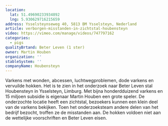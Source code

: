 ```yaml
---
location:
  lat: 51.49690233934892
  lng: 5.930629716215659
address: Ysselsteynseweg 40, 5813 BM Ysselsteyn, Nederland
article: verborgen-misstanden-in-zichtstal-houbensteyn
video: https://vimeo.com/manage/videos/747797162
categories:
  - pigs
qualityBrtand: Beter Leven (1 ster)
owner: Martin Houben
organization: ''
stableSystem: ''
companyName: Houbensteyn
---
```

Varkens met wonden, abcessen, luchtwegproblemen, dode varkens en vervuilde hokken. Het is te zien in het onderzoek naar Beter Leven stal Houbensteyn in Ysselsteyn, Limburg. Met bijna honderdduizend varkens en 15 miljoen subsidie is eigenaar Martin Houben een grote speler. De onderzochte locatie heeft een zichtstal, bezoekers kunnen een klein deel van de varkens bekijken. Toen het onderzoeksteam andere delen van het bedrijf bezocht, troffen ze de misstanden aan. De hokken voldoen niet aan de wettelijke voorschriften en Beter Leven eisen.
